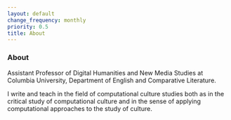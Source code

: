 ```yaml
---
layout: default
change_frequency: monthly
priority: 0.5
title: About
---
```


### About

Assistant Professor of Digital Humanities and New Media Studies at Columbia University, Department of English and Comparative Literature.

I write and teach in the field of computational culture studies both as in the critical study of computational culture and in the sense of applying computational approaches to the study of culture.
